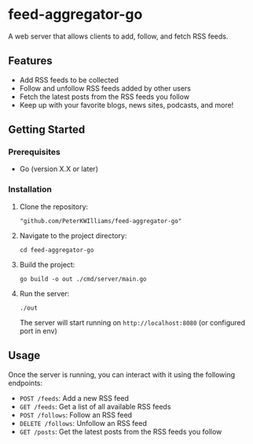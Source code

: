 # feed-aggregator-go

A web server that allows clients to add, follow, and fetch RSS feeds.

## Features

- Add RSS feeds to be collected
- Follow and unfollow RSS feeds added by other users
- Fetch the latest posts from the RSS feeds you follow
- Keep up with your favorite blogs, news sites, podcasts, and more!

## Getting Started

### Prerequisites

- Go (version X.X or later)

### Installation

1. Clone the repository:

   ```
   "github.com/PeterKWIlliams/feed-aggregator-go"
   ```

2. Navigate to the project directory:

   ```
   cd feed-aggregator-go
   ```

3. Build the project:

   ```
   go build -o out ./cmd/server/main.go
   ```

4. Run the server:

   ```
   ./out
   ```

   The server will start running on `http://localhost:8080` (or configured port in env)

## Usage

Once the server is running, you can interact with it using the following endpoints:

- `POST /feeds`: Add a new RSS feed
- `GET /feeds`: Get a list of all available RSS feeds
- `POST /follows`: Follow an RSS feed
- `DELETE /follows`: Unfollow an RSS feed
- `GET /posts`: Get the latest posts from the RSS feeds you follow

